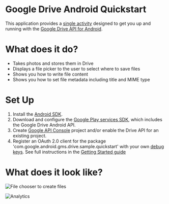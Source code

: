 # Google Drive Android Quickstart

This application provides a
[single activity](src/com/google/android/gms/drive/sample/quickstart/MainActivity.java)
designed to get you up and running with the [Google Drive API for Android](https://developers.google.com/drive/android).

# What does it do?

* Takes photos and stores them in Drive
* Displays a file picker to the user to select where to save files
* Shows you how to write file content
* Shows you how to set file metadata including title and MIME type

# Set Up

1. Install the [Android SDK](https://developer.android.com/sdk/index.html).
1. Download and configure the
[Google Play services SDK](https://developer.android.com/google/play-services/setup.html),
which includes the Google Drive Android API.
1. Create [Google API Console](https://console.developers.google.com/projectselector/apis/dashboard)
project and/or enable the Drive API for an existing project.
1. Register an OAuth 2.0 client for the package 'com.google.android.gms.drive.sample.quickstart'
with your own [debug keys](https://developers.google.com/drive/android/auth).
See full instructions in the [Getting Started guide](https://developers.google.com/drive/android/get-started)

# What does it look like?

![File chooser to create files](https://developers.google.com/drive/android/images/Create_picker.png)

![Analytics](https://ga-beacon.appspot.com/UA-46884138-1/android-quickstart)
